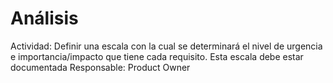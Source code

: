 # Análisis

Actividad: Definir una escala con la cual se determinará el nivel de urgencia e importancia/impacto que tiene cada requisito. Esta escala debe estar documentada
Responsable: Product Owner